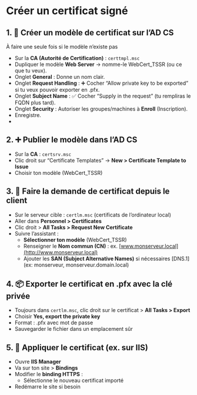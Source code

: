 # Créer un certificat signé

## **1. 🎯 Créer un modèle de certificat sur l’AD CS**

À faire une seule fois si le modèle n’existe pas

- Sur la **CA (Autorité de Certification)** : `certtmpl.msc`
- Dupliquer le modèle **Web Server** → nomme-le WebCert_TSSR (ou ce que tu veux).
- Onglet **General** : Donne un nom clair.
- Onglet **Request Handling** : ➕ Cocher “Allow private key to be exported” si tu veux pouvoir exporter en .pfx.
- Onglet **Subject Name** : ✅ Cocher “Supply in the request” (tu rempliras le FQDN plus tard).
- Onglet **Security** : Autoriser les groupes/machines à **Enroll** (Inscription).
- Enregistre.
- 

## **2. ➕ Publier le modèle dans l’AD CS**

- Sur la **CA** : `certsrv.msc`
- Clic droit sur “Certificate Templates” → **New > Certificate Template to Issue**
- Choisir ton modèle (WebCert_TSSR)



## **3. 🧾 Faire la demande de certificat depuis le client**

- Sur le serveur cible : `certlm.msc` (certificats de l’ordinateur local)
- Aller dans **Personnel > Certificates**
- Clic droit > **All Tasks > Request New Certificate**
- Suivre l’assistant :
  - **Sélectionner ton modèle** (WebCert_TSSR)
  - Renseigner le **Nom commun (CN)** : ex. [www.monserveur.local](http://www.monserveur.local)
  - Ajouter les **SAN (Subject Alternative Names)** si nécessaires [DNS.1] (ex: monserveur, monserveur.domain.local)



## **4. 📦 Exporter le certificat en .pfx avec la clé privée**

- Toujours dans `certlm.msc`, clic droit sur le certificat > **All Tasks > Export**
- Choisir **Yes, export the private key**
- Format : .pfx avec mot de passe
- Sauvegarder le fichier dans un emplacement sûr



## **5. 🔧 Appliquer le certificat (ex. sur IIS)**

- Ouvre **IIS Manager**
- Va sur ton site > **Bindings**
- Modifier le **binding HTTPS** :
  - Sélectionne le nouveau certificat importé
- Redémarre le site si besoin
